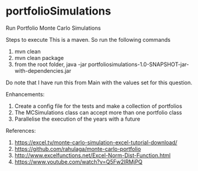 # portfolioSimulations
Run Portfolio Monte Carlo Simulations

Steps to execute
This is a maven. So run the following commands
1. mvn clean
2. mvn clean package
3. from the root folder, java -jar portfoliosimulations-1.0-SNAPSHOT-jar-with-dependencies.jar


Do note that I have run this from Main with the values set for this question.

Enhancements:
1. Create a config file for the tests and make a collection of portfolios
2. The MCSimulations class can accept more than one portfolio class
3. Parallelise the execution of the years with a future

References:
1. https://excel.tv/monte-carlo-simulation-excel-tutorial-download/
2. https://github.com/rahulaga/monte-carlo-portfolio
3. http://www.excelfunctions.net/Excel-Norm-Dist-Function.html
4. https://www.youtube.com/watch?v=Q5Fw2IRMjPQ
